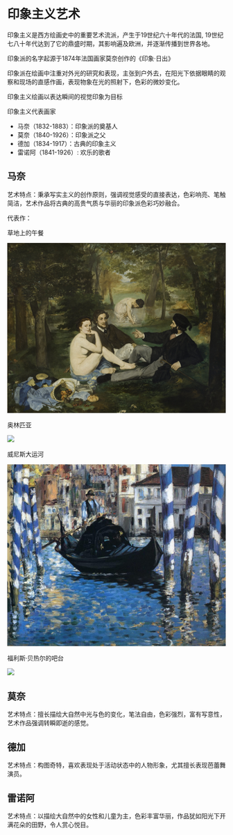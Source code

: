 # 印象主义艺术 

印象主义是西方绘画史中的重要艺术流派，产生于19世纪六十年代的法国, 19世纪七八十年代达到了它的鼎盛时期，其影响遍及欧洲，并逐渐传播到世界各地。

印象派的名字起源于1874年法国画家莫奈创作的《印象·日出》

印象派在绘画中注重对外光的研究和表现，主张到户外去，在阳光下依据眼睛的观察和现场的直感作画，表现物象在光的照射下，色彩的微妙变化。

印象主义绘画以表达瞬间的视觉印象为目标

印象主义代表画家

- 马奈（1832-1883）：印象派的奠基人
- 莫奈（1840-1926）：印象派之父
- 德加（1834-1917）：古典的印象主义
- 雷诺阿（1841-1926）: 欢乐的歌者

## 马奈

艺术特点：秉承写实主义的创作原则，强调视觉感受的直接表达，色彩响亮、笔触简洁，艺术作品将古典的高贵气质与华丽的印象派色彩巧妙融合。

代表作：

草地上的午餐

![](pic/Edouard_Manet_-_Luncheon_on_the_Grass_-_Google_Art_Project.jpg)

奥林匹亚

![](pic/Edouard_Manet_-_Olympia_-_Google_Art_Project.jpg)

威尼斯大运河

![](pic/The_grand_canal_of_Venice.png)

福利斯·贝热尔的吧台

![](pic/Edouard_Manet,_A_Bar_at_the_Folies-Bergère.jpg)

## 莫奈

艺术特点：擅长描绘大自然中光与色的变化，笔法自由，色彩强烈，富有写意性，艺术作品强调转瞬即逝的感觉。

## 德加

艺术特点：构图奇特，喜欢表现处于活动状态中的人物形象，尤其擅长表现芭蕾舞演员。

## 雷诺阿

艺术特点：以描绘大自然中的女性和儿童为主，色彩丰富华丽，作品犹如阳光下开满花朵的田野，令人赏心悦目。


